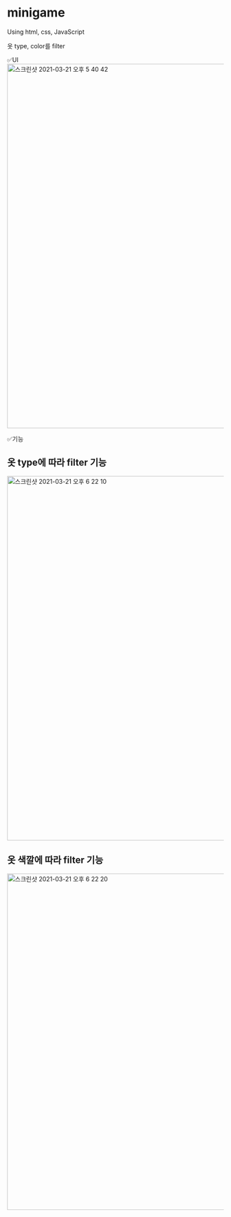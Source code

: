 
# minigame
Using html, css, JavaScript

옷 type, color를 filter

✅UI
<img width="846" alt="스크린샷 2021-03-21 오후 5 40 42" src="https://user-images.githubusercontent.com/68774357/111899821-29f8ad00-8a72-11eb-9667-6e871a458120.png">


✅기능
## 옷 type에 따라 filter 기능

<img width="846" alt="스크린샷 2021-03-21 오후 6 22 10" src="https://user-images.githubusercontent.com/68774357/111899843-662c0d80-8a72-11eb-842a-38e526c0dd5d.png">

## 옷 색깔에 따라 filter 기능
<img width="781" alt="스크린샷 2021-03-21 오후 6 22 20" src="https://user-images.githubusercontent.com/68774357/111899846-67f5d100-8a72-11eb-87ab-b7b3626ec583.png">
